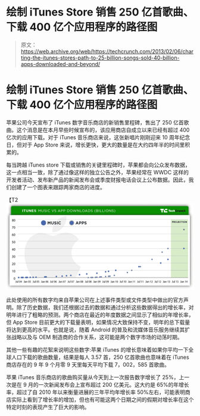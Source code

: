 # 绘制 iTunes Store 销售 250 亿首歌曲、下载 400 亿个应用程序的路径图

> 原文：<https://web.archive.org/web/https://techcrunch.com/2013/02/06/charting-the-itunes-stores-path-to-25-billion-songs-sold-40-billion-apps-downloaded-and-beyond/>

# 绘制 iTunes Store 销售 250 亿首歌曲、下载 400 亿个应用程序的路径图

苹果公司今天宣布了 iTunes 数字音乐商店的新销售里程碑，售出了 250 亿首歌曲。这个消息是在本月早些时候宣布的，该应用商店自成立以来已经有超过 400 亿次的应用下载。对于 iTunes 音乐商店来说，这张新唱片刚刚迎来 10 周年纪念日，但对于 App Store 来说，增长更快，更大的数量是在大约四年半的时间里积累的。

每当跨越 iTunes store 下载或销售的关键里程碑时，苹果都会向公众发布数据，这一点相当一致，除了通过像这样的独立公告之外，苹果经常在 WWDC 这样的开发者活动、发布新产品的新闻发布会或季度财报电话会议上公布数据。因此，我们创建了一个图表来跟踪两家商店的进度。

【T2![itunes-downloads13b](img/48e9b2e99298ba14fa472f5a1d268896.png)

此处使用的所有数字均来自苹果公司在上述事件类型或文件类型中做出的官方声明。除了历史数据，我们还根据过去的数据和通过分析这些数据得出的增长率，对明年进行了粗略的预测。两个商店在最近的年度数据之间显示了相似的年增长率，但 App Store 目前更大的下载量表明，如果情况大致保持不变，明年的总下载量将达到更高的水平。也就是说，随着 Android 的普及和流媒体音乐服务继续其扩张战略以及与 OEM 制造商的合作关系，这可能是两个数字市场的动荡时期。

其他一些有趣的花絮来说明这些数字:苹果 iTunes 的增长意味着如果你平均一下全球人口下载的歌曲数量，结果是每人 3.57 首，250 亿首歌曲也意味着在 iTunes 商店存在的 9 年 9 个月零 9 天里每天平均下载 7，002，585 首歌曲。

苹果 iTunes 音乐商店的歌曲购买量从今天到上一次报告数字增长了 25%，上一次是在 9 月的一次新闻发布会上宣布超过 200 亿美元。这大约是 65%的年增长率，超过了自 2010 年以来衡量进展的三年平均年增长率 50%左右，可能表明商店实际上看到了增长率的增加，但也有可能这两个日期之间的假期对增长率在这个特定时刻的表现产生了巨大的影响。